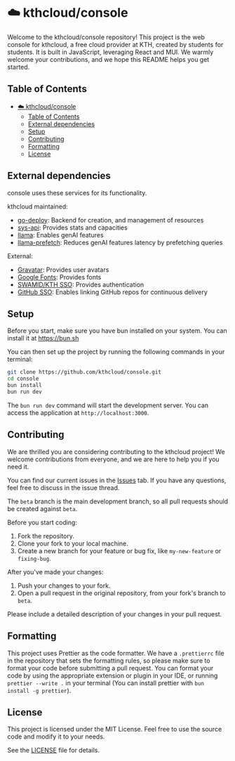 # ☁️ kthcloud/console

Welcome to the kthcloud/console repository! This project is the web console for kthcloud, a free cloud provider at KTH, created by students for students. It is built in JavaScript, leveraging React and MUI. We warmly welcome your contributions, and we hope this README helps you get started.

## Table of Contents

-   [☁️ kthcloud/console](#️-kthcloudconsole)
    -   [Table of Contents](#table-of-contents)
    -   [External dependencies](#external-dependencies)
    -   [Setup](#setup)
    -   [Contributing](#contributing)
    -   [Formatting](#formatting)
    -   [License](#license)

## External dependencies

console uses these services for its functionality.

kthcloud maintained:

-   [go-deploy](https://github.com/kthcloud/go-deploy): Backend for creation, and management of resources
-   [sys-api](https://github.com/kthcloud/sys-api): Provides stats and capacities
-   [llama](https://llama.app.cloud.cbh.kth.se/): Enables genAI features
-   [llama-prefetch](https://github.com/kthcloud/llama-prefetch/): Reduces genAI features latency by prefetching queries

External:

-   [Gravatar](https://gravatar.com): Provides user avatars
-   [Google Fonts](https://fonts.google.com): Provides fonts
-   [SWAMID/KTH SSO](https://login.kth.se): Provides authentication
-   [GitHub SSO](https://github.com): Enables linking GitHub repos for continuous delivery

## Setup

Before you start, make sure you have bun installed on your system. You can install it at https://bun.sh

You can then set up the project by running the following commands in your terminal:

```bash
git clone https://github.com/kthcloud/console.git
cd console
bun install
bun run dev
```

The `bun run dev` command will start the development server. You can access the application at `http://localhost:3000`.

## Contributing

We are thrilled you are considering contributing to the kthcloud project! We welcome contributions from everyone, and we are here to help you if you need it.

You can find our current issues in the [Issues](https://github.com/kthcloud/console/issues) tab. If you have any questions, feel free to discuss in the issue thread.

The `beta` branch is the main development branch, so all pull requests should be created against `beta`.

Before you start coding:

1. Fork the repository.
2. Clone your fork to your local machine.
3. Create a new branch for your feature or bug fix, like `my-new-feature` or `fixing-bug`.

After you've made your changes:

1. Push your changes to your fork.
2. Open a pull request in the original repository, from your fork's branch to `beta`.

Please include a detailed description of your changes in your pull request.

## Formatting

This project uses Prettier as the code formatter. We have a `.prettierrc` file in the repository that sets the formatting rules, so please make sure to format your code before submitting a pull request. You can format your code by using the appropriate extension or plugin in your IDE, or running `prettier --write .` in your terminal (You can install prettier with `bun install -g prettier`).

## License

This project is licensed under the MIT License. Feel free to use the source code and modify it to your needs.

See the [LICENSE](LICENSE) file for details.

